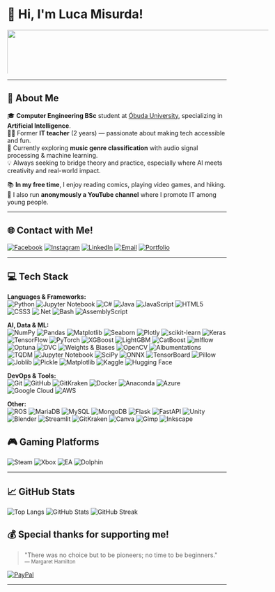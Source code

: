 # 👋 Hi, I'm Luca Misurda!

<p align="left">
  <img src="https://aml.nik.uni-obuda.hu/themes/aml/assets/images/oe_nik_modern.png" style="width:1800px; height:190px; min-width:600px; min-height:100px; max-width:400px; max-height:64px;" />
</p>

---
## 🚀 About Me

🎓 **Computer Engineering BSc** student at [Óbuda University](https://uni-obuda.hu/), specializing in **Artificial Intelligence**.  
🧑‍🏫 Former **IT teacher** (2 years) — passionate about making tech accessible and fun.  
🎵 Currently exploring **music genre classification** with audio signal processing & machine learning.  
💡 Always seeking to bridge theory and practice, especially where AI meets creativity and real-world impact.

📚 **In my free time**, I enjoy reading comics, playing video games, and hiking.  
🎥 I also run **anonymously a  YouTube channel** where I promote IT among young people.

---

## 🌐 Contact with Me!

[![Facebook](https://img.shields.io/badge/Facebook-%231877F2.svg?logo=Facebook&logoColor=white)](https://facebook.com/luca.misurda.5)
[![Instagram](https://img.shields.io/badge/Instagram-%23E4405F.svg?logo=Instagram&logoColor=white)](https://instagram.com/misurdaluca)
[![LinkedIn](https://img.shields.io/badge/LinkedIn-%230077B5.svg?logo=linkedin&logoColor=white)](https://linkedin.com/in/luca-misurda)
[![Email](https://img.shields.io/badge/Email-D14836?logo=gmail&logoColor=white)](mailto:misurda.luca@gmail.com)
[![Portfolio](https://img.shields.io/badge/Portfolio-00C4CC?logo=canva&logoColor=white)](https://misurdaluca.my.canva.site/)

---

## 💻 Tech Stack

**Languages & Frameworks:**  
![Python](https://img.shields.io/badge/python-3670A0?style=flat&logo=python&logoColor=ffdd54)
![Jupyter Notebook](https://img.shields.io/badge/Jupyter_Notebook-F37626?style=flat&logo=jupyter&logoColor=white)
![C#](https://img.shields.io/badge/C%23-68217A?style=flat&logo=c-sharp&logoColor=white)
![Java](https://img.shields.io/badge/java-%23ED8B00.svg?style=flat&logo=openjdk&logoColor=white)
![JavaScript](https://img.shields.io/badge/javascript-%23323330.svg?style=flat&logo=javascript&logoColor=%23F7DF1E)
![HTML5](https://img.shields.io/badge/html5-%23E34F26.svg?style=flat&logo=html5&logoColor=white)
![CSS3](https://img.shields.io/badge/css3-%231572B6.svg?style=flat&logo=css3&logoColor=white)
![.Net](https://img.shields.io/badge/.NET-5C2D91?style=flat&logo=.net&logoColor=white)
![Bash](https://img.shields.io/badge/bash-%23121011.svg?style=flat&logo=gnu-bash&logoColor=white)
![AssemblyScript](https://img.shields.io/badge/assembly%20script-%23000000.svg?style=flat&logo=assemblyscript&logoColor=white)


**AI, Data & ML:**  
![NumPy](https://img.shields.io/badge/numpy-%23013243.svg?style=flat&logo=numpy&logoColor=white)
![Pandas](https://img.shields.io/badge/pandas-%23150458.svg?style=flat&logo=pandas&logoColor=white)
![Matplotlib](https://img.shields.io/badge/Matplotlib-%23ffffff.svg?style=flat&logo=Matplotlib&logoColor=black)
![Seaborn](https://img.shields.io/badge/Seaborn-3776AB?style=flat&logo=seaborn&logoColor=white)
![Plotly](https://img.shields.io/badge/Plotly-%233F4F75.svg?style=flat&logo=plotly&logoColor=white)
![scikit-learn](https://img.shields.io/badge/scikit--learn-%23F7931E.svg?style=flat&logo=scikit-learn&logoColor=white)
![Keras](https://img.shields.io/badge/Keras-%23D00000.svg?style=flat&logo=Keras&logoColor=white)
![TensorFlow](https://img.shields.io/badge/TensorFlow-%23FF6F00.svg?style=flat&logo=TensorFlow&logoColor=white)
![PyTorch](https://img.shields.io/badge/PyTorch-%23EE4C2C.svg?style=flat&logo=PyTorch&logoColor=white)
![XGBoost](https://img.shields.io/badge/XGBoost-EF6C00?style=flat&logo=xgboost&logoColor=white)
![LightGBM](https://img.shields.io/badge/LightGBM-9ACD32?style=flat&logo=lightgbm&logoColor=white)
![CatBoost](https://img.shields.io/badge/CatBoost-FFCC00?style=flat&logo=catboost&logoColor=black)
![mlflow](https://img.shields.io/badge/mlflow-%23d9ead3.svg?style=flat&logo=numpy&logoColor=blue)
![Optuna](https://img.shields.io/badge/Optuna-13B0A7?style=flat&logo=optuna&logoColor=white)
![DVC](https://img.shields.io/badge/DVC-945DD6?style=flat&logo=dvc&logoColor=white)
![Weights & Biases](https://img.shields.io/badge/Weights%20%26%20Biases-FFBE00?style=flat&logo=wandb&logoColor=black)
![OpenCV](https://img.shields.io/badge/OpenCV-5C3EE8?style=flat&logo=opencv&logoColor=white)
![Albumentations](https://img.shields.io/badge/Albumentations-FF4957?style=flat&logo=albumentations&logoColor=white)
![TQDM](https://img.shields.io/badge/tqdm-FFD700?style=flat&logo=python&logoColor=black)
![Jupyter Notebook](https://img.shields.io/badge/Jupyter_Notebook-F37626?style=flat&logo=jupyter&logoColor=white)
![SciPy](https://img.shields.io/badge/SciPy-%230C55A5.svg?style=flat&logo=scipy&logoColor=white)
![ONNX](https://img.shields.io/badge/ONNX-005CED?style=flat&logo=onnx&logoColor=white)
![TensorBoard](https://img.shields.io/badge/TensorBoard-FF6F00?style=flat&logo=tensorflow&logoColor=white)
![Pillow](https://img.shields.io/badge/Pillow-306998?style=flat&logo=pillow&logoColor=white)
![Joblib](https://img.shields.io/badge/Joblib-0081A7?style=flat)
![Pickle](https://img.shields.io/badge/Pickle-4B8BBE?style=flat)
![Matplotlib](https://img.shields.io/badge/Matplotlib-11557C?style=flat&logo=matplotlib&logoColor=white)
![Kaggle](https://img.shields.io/badge/Kaggle-20BEFF?style=flat&logo=kaggle&logoColor=white)
![Hugging Face](https://img.shields.io/badge/HuggingFace-FFD21F?style=flat&logo=huggingface&logoColor=black)

**DevOps & Tools:**  
![Git](https://img.shields.io/badge/git-%23F05033.svg?style=flat&logo=git&logoColor=white)
![GitHub](https://img.shields.io/badge/github-%23121011.svg?style=flat&logo=github&logoColor=white)
![GitKraken](https://img.shields.io/badge/GitKraken-179287?style=flat&logo=gitkraken&logoColor=white)
![Docker](https://img.shields.io/badge/docker-%230db7ed.svg?style=flat&logo=docker&logoColor=white)
![Anaconda](https://img.shields.io/badge/Anaconda-%2344A833.svg?style=flat&logo=anaconda&logoColor=white)
![Azure](https://img.shields.io/badge/azure-%230072C6.svg?style=flat&logo=microsoftazure&logoColor=white)
![Google Cloud](https://img.shields.io/badge/GoogleCloud-%234285F4.svg?style=flat&logo=google-cloud&logoColor=white)
![AWS](https://img.shields.io/badge/AWS-%23FF9900.svg?style=flat&logo=amazon-aws&logoColor=white)


**Other:**  
![ROS](https://img.shields.io/badge/ros-%230A0FF9.svg?style=flat&logo=ros&logoColor=white)
![MariaDB](https://img.shields.io/badge/MariaDB-003545?style=flat&logo=mariadb&logoColor=white)
![MySQL](https://img.shields.io/badge/mysql-4479A1.svg?style=flat&logo=mysql&logoColor=white)
![MongoDB](https://img.shields.io/badge/MongoDB-%234ea94b.svg?style=flat&logo=mongodb&logoColor=white)
![Flask](https://img.shields.io/badge/flask-%23000.svg?style=flat&logo=flask&logoColor=white)
![FastAPI](https://img.shields.io/badge/FastAPI-005571?style=flat&logo=fastapi)
![Unity](https://img.shields.io/badge/unity-%23000000.svg?style=flat&logo=unity&logoColor=white)
![Blender](https://img.shields.io/badge/blender-%23F5792A.svg?style=flat&logo=blender&logoColor=white)
![Streamlit](https://img.shields.io/badge/Streamlit-FF4B4B?style=flat&logo=streamlit&logoColor=white)
![GitKraken](https://img.shields.io/badge/GitKraken-179287?style=flat&logo=gitkraken&logoColor=white)
![Canva](https://img.shields.io/badge/Canva-%2300C4CC.svg?style=flat&logo=Canva&logoColor=white)
![Gimp](https://img.shields.io/badge/Gimp-657D8B?style=flat&logo=gimp&logoColor=FFFFFF)
![Inkscape](https://img.shields.io/badge/Inkscape-e0e0e0?style=flat&logo=inkscape&logoColor=080A13)

## 🎮 Gaming Platforms

![Steam](https://img.shields.io/badge/Steam-000000?style=flat&logo=steam&logoColor=white)
![Xbox](https://img.shields.io/badge/Xbox-107C10?style=flat&logo=xbox&logoColor=white)
![EA](https://img.shields.io/badge/EA-000000?style=flat&logo=ea&logoColor=white)
![Dolphin](https://img.shields.io/badge/Dolphin-48B9C7?style=flat&logo=dolphin-emu&logoColor=white)

---

## 📈 GitHub Stats

![Top Langs](https://github-readme-stats.vercel.app/api/top-langs/?username=MisurdaLuca&layout=compact&theme=neon&hide_border=true)
![GitHub Stats](https://github-readme-stats.vercel.app/api?username=MisurdaLuca&show_icons=true&theme=neon&hide_border=true)
![GitHub Streak](https://streak-stats.demolab.com?user=MisurdaLuca&theme=neon&hide_border=true)



## 💰 Special thanks for supporting me!

> "There was no choice but to be pioneers; no time to be beginners."  
> <sub>— Margaret Hamilton</sub>

[![PayPal](https://img.shields.io/badge/PayPal-00457C?style=for-the-badge&logo=paypal&logoColor=white)](https://paypal.me/paypal.me/misurdaluca)

---

<!-- Profile README generated with ❤️ by GitHub Copilot and inspired by GPRM (https://gprm.itsvg.in)
